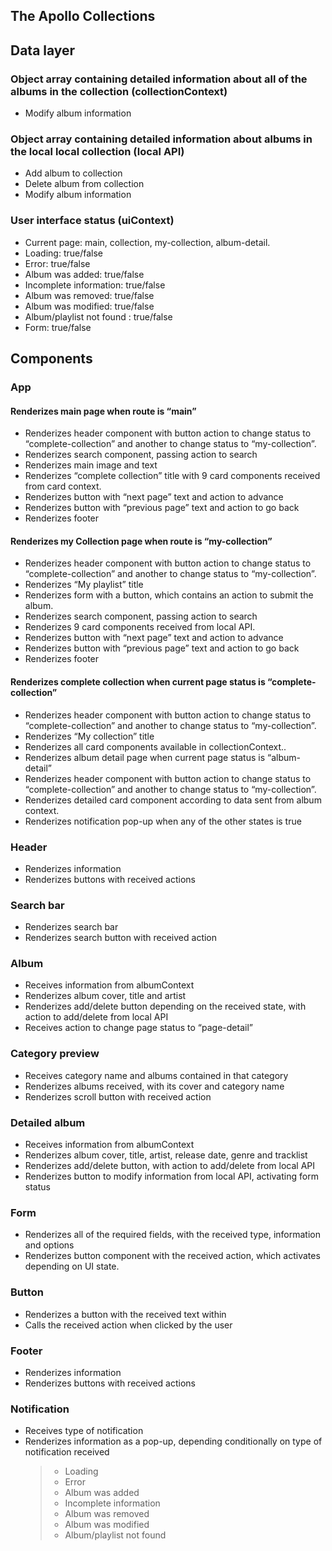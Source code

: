 ## The Apollo Collections

## Data layer

### Object array containing detailed information about all of the albums in the collection (collectionContext)

- Modify album information

### Object array containing detailed information about albums in the local local collection (local API)

- Add album to collection
- Delete album from collection
- Modify album information

### User interface status (uiContext)

- Current page: main, collection, my-collection, album-detail.
- Loading: true/false
- Error: true/false
- Album was added: true/false
- Incomplete information: true/false
- Album was removed: true/false
- Album was modified: true/false
- Album/playlist not found : true/false
- Form: true/false

## Components

### App

#### Renderizes main page when route is “main”

- Renderizes header component with button action to change status to “complete-collection” and another to change status to “my-collection”.
- Renderizes search component, passing action to search
- Renderizes main image and text
- Renderizes “complete collection” title with 9 card components received from card context.
- Renderizes button with “next page” text and action to advance
- Renderizes button with “previous page” text and action to go back
- Renderizes footer

#### Renderizes my Collection page when route is “my-collection”

- Renderizes header component with button action to change status to “complete-collection” and another to change status to “my-collection”.
- Renderizes “My playlist” title
- Renderizes form with a button, which contains an action to submit the album.
- Renderizes search component, passing action to search
- Renderizes 9 card components received from local API.
- Renderizes button with “next page” text and action to advance
- Renderizes button with “previous page” text and action to go back
- Renderizes footer

#### Renderizes complete collection when current page status is “complete-collection”

- Renderizes header component with button action to change status to “complete-collection” and another to change status to “my-collection”.
- Renderizes “My collection” title
- Renderizes all card components available in collectionContext..
- Renderizes album detail page when current page status is “album-detail”
- Renderizes header component with button action to change status to “complete-collection” and another to change status to “my-collection”.
- Renderizes detailed card component according to data sent from album context.
- Renderizes notification pop-up when any of the other states is true

### Header

- Renderizes information
- Renderizes buttons with received actions

### Search bar

- Renderizes search bar
- Renderizes search button with received action

### Album

- Receives information from albumContext
- Renderizes album cover, title and artist
- Renderizes add/delete button depending on the received state, with action to add/delete from local API
- Receives action to change page status to “page-detail”

### Category preview

- Receives category name and albums contained in that category
- Renderizes albums received, with its cover and category name
- Renderizes scroll button with received action

### Detailed album

- Receives information from albumContext
- Renderizes album cover, title, artist, release date, genre and tracklist
- Renderizes add/delete button, with action to add/delete from local API
- Renderizes button to modify information from local API, activating form status

### Form

- Renderizes all of the required fields, with the received type, information and options
- Renderizes button component with the received action, which activates depending on UI state.

### Button

- Renderizes a button with the received text within
- Calls the received action when clicked by the user

### Footer

- Renderizes information
- Renderizes buttons with received actions

### Notification

- Receives type of notification
- Renderizes information as a pop-up, depending conditionally on type of notification received
  > - Loading
  > - Error
  > - Album was added
  > - Incomplete information
  > - Album was removed
  > - Album was modified
  > - Album/playlist not found
